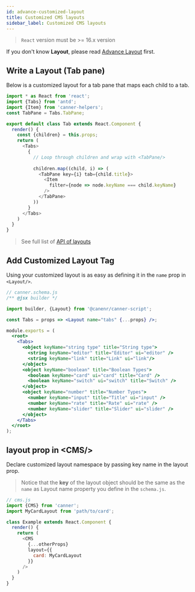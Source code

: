 ```yaml
---
id: advance-customized-layout
title: Customized CMS layouts
sidebar_label: Customized CMS layouts
---
```


> `React` version must be >= 16.x version

If you don't know **Layout**, please read [Advance Layout](advance-layout.md) first.

## Write a Layout (Tab pane)

Below is a customized layout for a tab pane that maps each child to a tab.

```js
import * as React from 'react';
import {Tabs} from 'antd';
import {Item} from 'canner-helpers';
const TabPane = Tabs.TabPane;

export default class Tab extends React.Component {
  render() {
    const {children} = this.props;
    return (
      <Tabs>
        {
          // Loop through children and wrap with <TabPane/>
          
          children.map((child, i) => (
            <TabPane key={i} tab={child.title}>
              <Item
                filter={node => node.keyName === child.keyName}
              />
            </TabPane>
          ))
        }
      </Tabs>
    )
  }
}
```

> See full list of [API of layouts](api-layouts.md)

## Add Customized Layout Tag

Using your customized layout is as easy as defining it in the `name` prop in `<Layout/>`.

```jsx
// canner.schema.js
/** @jsx builder */

import builder, {Layout} from '@canenr/canner-script';

const Tabs = props => <Layout name="tabs" {...props} />;

module.exports = (
  <root>
    <Tabs>
      <object keyName="string type" title="String type">
        <string keyName="editor" title="Editor" ui="editor" />
        <string keyName="link" title="Link" ui="link"/>
      </object>
      <object keyName="boolean" title="Boolean Types">
        <boolean keyName="card" ui="card" title="Card" />
        <boolean keyName="switch" ui="switch" title="Switch" />
      </object>
      <object keyName="number" title="Number Types">
        <number keyName="input" title="Title" ui="input" />
        <number keyName="rate" title="Rate" ui="rate" />
        <number keyName="slider" title="Slider" ui="slider" />
      </object>
    </Tabs>
  </root>
);
```
## layout prop in &lt;CMS/&gt;

Declare customized layout namespace by passing key name in the layout prop.

> Notice that the **key** of the layout object should be the same as the `name` as Layout name property you define in the `schema.js`.

```js
// cms.js
import {CMS} from 'canner';
import MyCardLayout from 'path/to/card';

class Example extends React.Component {
  render() {
    return (
      <CMS
        {...otherProps}
        layout={{
          card: MyCardLayout
        }}
      />
    )
  }
}
